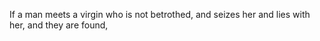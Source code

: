 If a man meets a virgin who is not betrothed, and seizes her and lies with her, and they are found,
